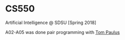 # CS550
Artificial Intelligence @ SDSU [Spring 2018]

A02-A05 was done pair programming with [Tom Paulus](https://github.com/tpaulus)
